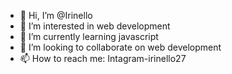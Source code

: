 - 👋 Hi, I’m @Irinello
- 👀 I’m interested in web development
- 🌱 I’m currently learning javascript
- 💞️ I’m looking to collaborate on web development
- 📫 How to reach me: Intagram-irinello27


<!---
Irinello/Irinello is a ✨ special ✨ repository because its `README.md` (this file) appears on your GitHub profile.
You can click the Preview link to take a look at your changes.
--->
